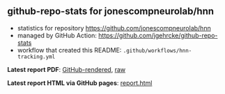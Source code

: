 ## github-repo-stats for jonescompneurolab/hnn

- statistics for repository https://github.com/jonescompneurolab/hnn
- managed by GitHub Action: https://github.com/jgehrcke/github-repo-stats
- workflow that created this README: `.github/workflows/hnn-tracking.yml`

**Latest report PDF**: [GitHub-rendered](https://github.com/jonescompneurolab/hnn-tracking/blob/master/jonescompneurolab/hnn/latest-report/report.pdf), [raw](https://github.com/jonescompneurolab/hnn-tracking/raw/master/jonescompneurolab/hnn/latest-report/report.pdf)


**Latest report HTML via GitHub pages**: [report.html](https://jonescompneurolab.github.io/hnn-tracking//jonescompneurolab/hnn/latest-report/report.html)

